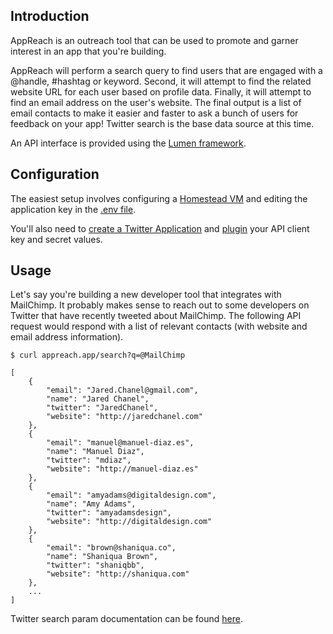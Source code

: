 ## Introduction

AppReach is an outreach tool that can be used to promote and garner interest in an app that you're building.

AppReach will perform a search query to find users that are engaged with a @handle, #hashtag or keyword. Second, it will attempt to find the related website URL for each user based on profile data. Finally, it will attempt to find an email address on the user's website. The final output is a list of email contacts to make it easier and faster to ask a bunch of users for feedback on your app! Twitter search is the base data source at this time.

An API interface is provided using the [Lumen framework](http://lumen.laravel.com/docs).


## Configuration

The easiest setup involves configuring a [Homestead VM](https://laravel.com/docs/5.2/homestead) and editing the application key in the [.env file](https://lumen.laravel.com/docs/5.2).

You'll also need to [create a Twitter Application](https://apps.twitter.com/app/new) and [plugin](https://github.com/dsposito/appreach/blob/master/app/Services/Twitter.php#L19) your API client key and secret values.


## Usage

Let's say you're building a new developer tool that integrates with MailChimp. It probably makes sense to reach out to some developers on Twitter that have recently tweeted about MailChimp. The following API request would respond with a list of relevant contacts (with website and email address information).

	$ curl appreach.app/search?q=@MailChimp

```
[
    {
        "email": "Jared.Chanel@gmail.com",
        "name": "Jared Chanel",
        "twitter": "JaredChanel",
        "website": "http://jaredchanel.com"
    },
    {
        "email": "manuel@manuel-diaz.es",
        "name": "Manuel Diaz",
        "twitter": "mdiaz",
        "website": "http://manuel-diaz.es"
    },
    {
        "email": "amyadams@digitaldesign.com",
        "name": "Amy Adams",
        "twitter": "amyadamsdesign",
        "website": "http://digitaldesign.com"
    },
    {
        "email": "brown@shaniqua.co",
        "name": "Shaniqua Brown",
        "twitter": "shaniqbb",
        "website": "http://shaniqua.com"
    },
    ...
]
```

Twitter search param documentation can be found [here](https://dev.twitter.com/rest/public/search).
